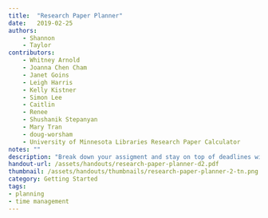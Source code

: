 ```yaml
---
title:  "Research Paper Planner"
date:   2019-02-25
authors:
    - Shannon
    - Taylor
contributors:
    - Whitney Arnold
    - Joanna Chen Cham
    - Janet Goins
    - Leigh Harris
    - Kelly Kistner
    - Simon Lee
    - Caitlin
    - Renee
    - Shushanik Stepanyan
    - Mary Tran
    - doug-worsham
    - University of Minnesota Libraries Research Paper Calculator
notes: ""
description: "Break down your assigment and stay on top of deadlines with this useful planner!"
handout-url: /assets/handouts/research-paper-planner-d2.pdf
thumbnail: /assets/handouts/thumbnails/research-paper-planner-2-tn.png
category: Getting Started
tags:
- planning
- time management
---
```

